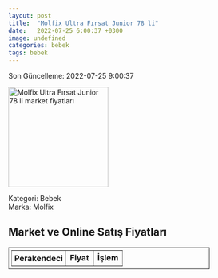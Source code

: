 ```yaml
---
layout: post
title:  "Molfix Ultra Fırsat Junior 78 li"
date:   2022-07-25 6:00:37 +0300
image: undefined
categories: bebek
tags: bebek
---
```


Son Güncelleme: 2022-07-25 9:00:37

<img src="undefined" width="200" alt="Molfix Ultra Fırsat Junior 78 li market fiyatları" />

Kategori: Bebek
<br />
Marka: Molfix

<h2>Market ve Online Satış Fiyatları</h2>

<table border="1" style="padding: 5px;width:80%;">
  <tr>
    <td style="padding: 5px;"><strong>Perakendeci</strong></td>
    <td><strong>Fiyat</strong></td>
    <td><strong>İşlem</strong></td>
  </tr>
  
</table>
